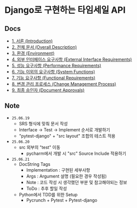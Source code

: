 # Django로 구현하는 타임세일 API

## Docs

- [1. 서론 (Introduction)](./docs/1_introduction.md)
- [2. 전체 문서 (Overall Description)](./docs/2_overall_description.md)
- [3. 환경 (Environment)](./docs/3_enviorment.md)
- [4. 외부 인터페이스 요구사항 (External Interface Requirements)](./docs/4_external_interfaces_requirements.md)
- [5. 성능 요구사항 (Performance Requirements)](./docs/5_performance_requirements.md)
- [6. 기능 이외의 요구사항 (System Functions)](./docs/6_non_functional_requirements.md)
- [7. 기능 요구사항 (Functional Requirements)](./docs/7_functional_requirements.md)
- [8. 변경 관리 프로세스 (Change Management Process)](./docs/8_change_management_process.md)
- [9. 최종 승인자 (Document Approvals)](./docs/9_document_approvals.md)

## Note

- `25.06.19`
    - SRS 형식에 맞춰 문서 작성
    - Interface -> Test -> Implement 순서로 개발하기
    - "pytest-django" + "src layout" 조합의 테스트 적용
- `25.06.20`
    - src 외부의 "test" 이동
        - pycharm에서 개발 시 "src" Source Include 적용하기
- `25.06.21`
    - DocString Tags
        - Implementation : 구현된 세부사항
        - Args : Argument 설명 (필요한 경우 작성됨)
        - Note : 코드 작성 시 생각했던 부분 및 참고해야되는 정보
        - ToDo : 추후 할일 작성
    - Python에서 TDD를 위한 Setup
        - Pycrunch + Pytest + Pytest-django
